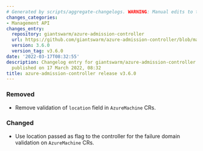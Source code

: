 ```yaml
---
# Generated by scripts/aggregate-changelogs. WARNING: Manual edits to this files will be overwritten.
changes_categories:
- Management API
changes_entry:
  repository: giantswarm/azure-admission-controller
  url: https://github.com/giantswarm/azure-admission-controller/blob/master/CHANGELOG.md#360---2022-03-17
  version: 3.6.0
  version_tag: v3.6.0
date: '2022-03-17T08:32:55'
description: Changelog entry for giantswarm/azure-admission-controller version 3.6.0,
  published on 17 March 2022, 08:32
title: azure-admission-controller release v3.6.0
---
```


### Removed
- Remove validation of `location` field in `AzureMachine` CRs.
### Changed
- Use location passed as flag to the controller for the failure domain validation on `AzureMachine` CRs.
